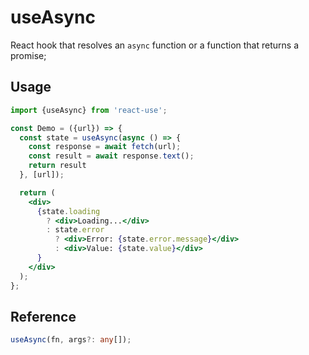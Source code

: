 # useAsync

React hook that resolves an `async` function or a function that returns
a promise;

## Usage

```jsx
import {useAsync} from 'react-use';

const Demo = ({url}) => {
  const state = useAsync(async () => {
    const response = await fetch(url);
    const result = await response.text();
    return result
  }, [url]);

  return (
    <div>
      {state.loading
        ? <div>Loading...</div>
        : state.error
          ? <div>Error: {state.error.message}</div>
          : <div>Value: {state.value}</div>
      }
    </div>
  );
};
```

## Reference

```ts
useAsync(fn, args?: any[]);
```
